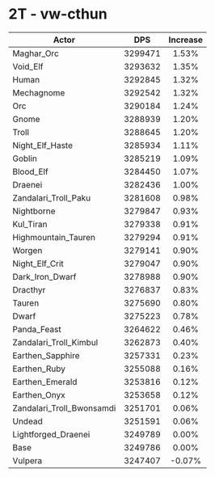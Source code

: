 # 2T - vw-cthun
| Actor | DPS | Increase |
|---|:---:|:---:|
|Maghar_Orc|3299471|1.53%|
|Void_Elf|3293632|1.35%|
|Human|3292845|1.32%|
|Mechagnome|3292542|1.32%|
|Orc|3290184|1.24%|
|Gnome|3288939|1.20%|
|Troll|3288645|1.20%|
|Night_Elf_Haste|3285934|1.11%|
|Goblin|3285219|1.09%|
|Blood_Elf|3284450|1.07%|
|Draenei|3282436|1.00%|
|Zandalari_Troll_Paku|3281608|0.98%|
|Nightborne|3279847|0.93%|
|Kul_Tiran|3279338|0.91%|
|Highmountain_Tauren|3279294|0.91%|
|Worgen|3279141|0.90%|
|Night_Elf_Crit|3279047|0.90%|
|Dark_Iron_Dwarf|3278988|0.90%|
|Dracthyr|3276837|0.83%|
|Tauren|3275690|0.80%|
|Dwarf|3275223|0.78%|
|Panda_Feast|3264622|0.46%|
|Zandalari_Troll_Kimbul|3262873|0.40%|
|Earthen_Sapphire|3257331|0.23%|
|Earthen_Ruby|3255088|0.16%|
|Earthen_Emerald|3253816|0.12%|
|Earthen_Onyx|3253658|0.12%|
|Zandalari_Troll_Bwonsamdi|3251701|0.06%|
|Undead|3251591|0.06%|
|Lightforged_Draenei|3249789|0.00%|
|Base|3249786|0.00%|
|Vulpera|3247407|-0.07%|
